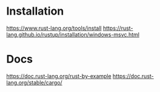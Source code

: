 # Installation
https://www.rust-lang.org/tools/install
https://rust-lang.github.io/rustup/installation/windows-msvc.html

# Docs
https://doc.rust-lang.org/rust-by-example
https://doc.rust-lang.org/stable/cargo/
